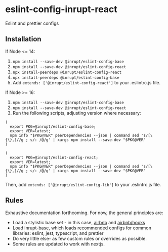 # eslint-config-inrupt-react
Eslint and prettier configs


## Installation

If Node <= 14:

1. `npm install --save-dev @inrupt/eslint-config-base`
2. `npm install --save-dev @inrupt/eslint-config-react`
3. `npx install-peerdeps @inrupt/eslint-config-react`
4. `npx install-peerdeps @inrupt/eslint-config-base`
5. Add `extends: ['@inrupt/eslint-config-react']` to your .eslintrc.js file.

If Node >= 16:

1. `npm install --save-dev @inrupt/eslint-config-base`
1. `npm install --save-dev @inrupt/eslint-config-react`
1. Run the following scripts, adjusting version where necessary:

```
(
  export PKG=@inrupt/eslint-config-base;
  export VER=latest;
  npm info "$PKG@VER" peerDependencies --json | command sed 's/[\{\},]//g ; s/: /@/g' | xargs npm install --save-dev "$PKG@VER"
)
```

```
(
  export PKG=@inrupt/eslint-config-react;
  export VER=latest;
  npm info "$PKG@VER" peerDependencies --json | command sed 's/[\{\},]//g ; s/: /@/g' | xargs npm install --save-dev "$PKG@VER"
)
```

Then, add `extends: ['@inrupt/eslint-config-lib']` to your .eslintrc.js file.


## Rules

Exhaustive documentation forthcoming. For now, the general principles are:

* Load a stylistic base set - in this case,
  [airbnb](https://www.npmjs.com/package/eslint-config-airbnb) and 
  [airbnb/hooks](https://www.npmjs.com/package/eslint-config-airbnb-hooks)
* Load inrupt-base, which loads recommended configs for common libraries: eslint, jest, typescript,
  and prettier
* Do very little else- as few custom rules or overrides as possible.
* Some rules are updated to work with nextjs.
